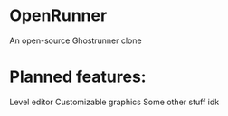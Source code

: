 # OpenRunner
An open-source Ghostrunner clone

# Planned features:
Level editor
Customizable graphics
Some other stuff idk
